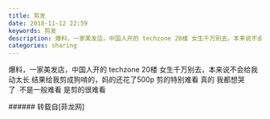 ```yaml
---
title: 剪发
date: 2018-11-12 22:59
keywords: 剪发
description: 爆料，一家美发店，中国人开的 techzone 20楼 女生千万别去，本来说不会给我动太长 结果给我剪成狗啃的，妈的还花了500p 剪的特别难看 真的 我都想哭了  不是一般难看 是剪的很难看  
categories: sharing
---
```

<td class="t_f" id="postmessage_2265119">

爆料，一家美发店，中国人开的 techzone 20楼 女生千万别去，本来说不会给我动太长 结果给我剪成狗啃的，妈的还花了500p 剪的特别难看 真的 我都想哭了  不是一般难看 是剪的很难看  <br/>
</td>
###### 转载自[菲龙网]